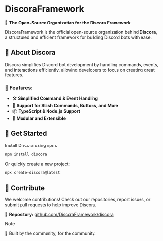 
# DiscoraFramework  

🚀 **The Open-Source Organization for the Discora Framework**  

DiscoraFramework is the official open-source organization behind **Discora**, a structured and efficient framework for building Discord bots with ease.  

## 📌 About Discora  
Discora simplifies Discord bot development by handling commands, events, and interactions efficiently, allowing developers to focus on creating great features.  

### 🌟 Features:  
- 🛠 **Simplified Command & Event Handling**  
- 🔄 **Support for Slash Commands, Buttons, and More**  
- 📦 **TypeScript & Node.js Support**  
- 🧩 **Modular and Extensible**  

## 📜 Get Started  
Install Discora using npm:  
```sh
npm install discora
```
Or quickly create a new project:  
```sh
npx create-discora@latest
```

## 🤝 Contribute  
We welcome contributions! Check out our repositories, report issues, or submit pull requests to help improve Discora.  

🔗 **Repository:** [github.com/DiscoraFramework/discora](https://github.com/DiscoraFramework/discora)  

> [!note]
> 💙 Built by the community, for the community. 





